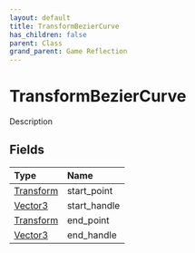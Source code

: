 ```yaml
---
layout: default
title: TransformBezierCurve
has_children: false
parent: Class
grand_parent: Game Reflection
---
```

# TransformBezierCurve
Description 

## Fields

| Type | Name |
|:----------|:--------------|
| [Transform](/riftbreaker-wiki/docs/game-reflection/classes/transform/) | start_point |
| [Vector3](/riftbreaker-wiki/docs/game-reflection/classes/vector3/) | start_handle |
| [Transform](/riftbreaker-wiki/docs/game-reflection/classes/transform/) | end_point |
| [Vector3](/riftbreaker-wiki/docs/game-reflection/classes/vector3/) | end_handle |

